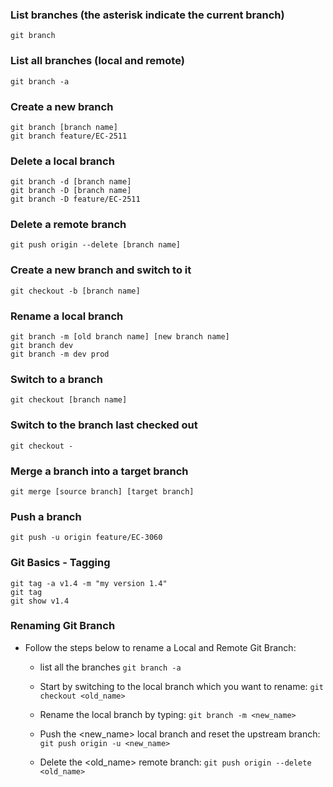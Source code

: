 ### List branches (the asterisk indicate the current branch)
```
git branch
```

### List all branches (local and remote)
```
git branch -a
```

### Create a new branch
```
git branch [branch name]
git branch feature/EC-2511
```

### Delete a local branch
```
git branch -d [branch name]
git branch -D [branch name]
git branch -D feature/EC-2511
```

### Delete a remote branch
```
git push origin --delete [branch name]
```

### Create a new branch and switch to it
```
git checkout -b [branch name]
```

### Rename a local branch
```
git branch -m [old branch name] [new branch name]
git branch dev
git branch -m dev prod
```
### Switch to a branch
```
git checkout [branch name]
```

### Switch to the branch last checked out
```
git checkout -
```

### Merge a branch into a target branch
```
git merge [source branch] [target branch]
```

### Push a branch 
```
git push -u origin feature/EC-3060
```

### Git Basics - Tagging
```
git tag -a v1.4 -m "my version 1.4"
git tag
git show v1.4
```

### Renaming Git Branch
- Follow the steps below to rename a Local and Remote Git Branch:

    * list all the branches `git branch -a`

    * Start by switching to the local branch which you want to rename: `git checkout <old_name>`

    * Rename the local branch by typing: `git branch -m <new_name>`

    * Push the <new_name> local branch and reset the upstream branch: `git push origin -u <new_name>`

    * Delete the <old_name> remote branch: `git push origin --delete <old_name>`